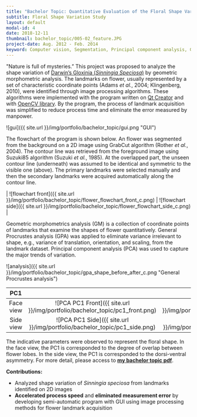```yaml
---
title: "Bachelor Topic: Quantitative Evaluation of the Floral Shape Variation in ​ Sinningia Speciosa ​ Domestication"
subtitle: Floral Shape Variation Study
layout: default
modal-id: 4
date: 2018-12-11
thumbnail: bachelor_topic/005-02_feature.JPG
project-date: Aug. 2012 - Feb. 2014
keyword: Computer vision, Segmentation, Principal component analysis, Geometric morphometrics, General Procrustes analysis.
---
```


"Nature is full of mysteries.” This project was proposed to analyze the shape variation of <a href="https://en.wikipedia.org/wiki/Sinningia_speciosa" target="_blank">Darwin’s Gloxinia (_Sinningia Speciosa_)</a> by geometric morphometric analysis. The landmarks on flower, usually represented by a set of characteristic coordinate points (Adams _et al._, 2004; Klingenberg, 2010), were identified through image processing algorithms. These algorithms were implemented with the program written on <a href="https://www.qt.io/qt-features-libraries-apis-tools-and-ide/" target="_blank">Qt Creator</a> and with <a href="https://docs.opencv.org/3.0-beta/doc/tutorials/calib3d/camera_calibration/camera_calibration.html" target="_blank">OpenCV library</a>. By the program, the process of landmark acquisition was simplified to reduce process time and eliminate the error measured by manpower.

![gui]({{ site.url }}/img/portfolio/bachelor_topic/gui.png "GUI")

The flowchart of the program is shown below. An flower was segmented from the background on a 2D image using GrabCut algorithm (Rother _et al._, 2004). The contour line was retrieved from the foreground image using Suzuki85 algorithm (Suzuki _et al._, 1985). At the overlapped part, the unseen contour line (underneath) was assumed to be identical and symmetric to the visible one (above). The primary landmarks were selected manually and then the secondary landmarks were acquired automatically along the contour line.

| ![flowchart  front]({{ site.url }}/img/portfolio/bachelor_topic/flower_flowchart_front_c.png) | ![flowchart side]({{ site.url }}/img/portfolio/bachelor_topic/flower_flowchart_side_c.png) |

Geometric morphometrics analysis (GM) is a collection of coordinate points of landmarks that examine the shapes of flower quantitatively. General Procrustes analysis (GPA) was applied to eliminate variance irrelevant to shape, e.g., variance of
translation, orientation, and scaling, from the landmark dataset. Principal component analysis (PCA) was used to capture the major trends of variation.

![analysis]({{ site.url }}/img/portfolio/bachelor_topic/gpa_shape_before_after_c.png "General Procrustes analysis")

| PC1   |   | -2STD   | Mean  | +2STD   |
|:-----:|:-:|:-------:|:-----:|:-------:|
| Face view | ![PCA PC1 Front]({{ site.url }}/img/portfolio/bachelor_topic/pc1_front.png) | ![PCA PC1 Front]({{ site.url }}/img/portfolio/bachelor_topic/pc1_front_-2std.png) | ![PCA PC1 Front]({{ site.url }}/img/portfolio/bachelor_topic/pc1_front_mean.png) | ![PCA PC1 Front]({{ site.url }}/img/portfolio/bachelor_topic/pc1_front_+2std.png) |
| Side view | ![PCA PC1 Side]({{ site.url }}/img/portfolio/bachelor_topic/pc1_side.png) | ![PCA PC1 Side]({{ site.url }}/img/portfolio/bachelor_topic/pc1_side_-2std.png) | ![PCA PC1 Side]({{ site.url }}/img/portfolio/bachelor_topic/pc1_side_mean.png) | ![PCA PC1 Side]({{ site.url }}/img/portfolio/bachelor_topic/pc1_side_+2std.png) |

The indicative parameters were observed to represent the floral shape. In the face view, the PC1 is corresponded to the degree of overlap between flower lobes. In the side view, the PC1 is corresponded to the dorsi-ventral asymmetry. For more detail, please access to **<a href="file/學士專題_完稿V2-converted.pdf" target="_blank">my bachelor topic pdf</a>**.

**Contributions:**
- Analyzed shape variation of _Sinningia speciosa_ from landmarks identified on 2D images
- **Accelerated process speed** and **eliminated measurement error​** by developing semi-automatic program with GUI using image processing methods for flower landmark acquisition